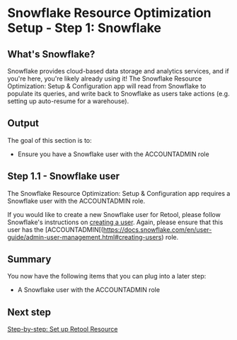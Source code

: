 # Snowflake Resource Optimization Setup - Step 1: Snowflake

## What's Snowflake?
Snowflake provides cloud-based data storage and analytics services, and if you're here, you're likely already using it! The Snowflake Resource Optimization: Setup & Configuration app will read from Snowflake to populate its queries, and write back to Snowflake as users take actions (e.g. setting up auto-resume for a warehouse).

## Output
The goal of this section is to:
* Ensure you have a Snowflake user with the ACCOUNTADMIN role

## Step 1.1 - Snowflake user
The Snowflake Resource Optimization: Setup & Configuration app requires a Snowflake user with the ACCOUNTADMIN role. 

If you would like to create a new Snowflake user for Retool, please follow Snowflake's instructions on [creating a user](https://docs.snowflake.com/en/user-guide/admin-user-management.html#creating-users). Again, please ensure that this user has the [ACCOUNTADMIN[(https://docs.snowflake.com/en/user-guide/admin-user-management.html#creating-users) role.

## Summary
You now have the following items that you can plug into a later step:
* A Snowflake user with the ACCOUNTADMIN role

## Next step
[Step-by-step: Set up Retool Resource](./set-up-retool-resource.md)
